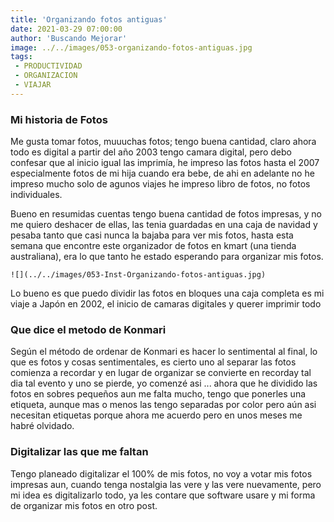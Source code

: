 ```yaml
---
title: 'Organizando fotos antiguas'
date: 2021-03-29 07:00:00
author: 'Buscando Mejorar'
image: ../../images/053-organizando-fotos-antiguas.jpg
tags:
 - PRODUCTIVIDAD
 - ORGANIZACION
 - VIAJAR
---
```

### Mi historia de Fotos

Me gusta tomar fotos, muuuchas fotos; tengo buena cantidad, claro ahora todo es digital a partir del año 2003 tengo camara digital, pero debo confesar que al inicio igual las imprimía, he impreso las fotos hasta el 2007 especialmente fotos de mi hija cuando era bebe, de ahi en adelante no he impreso mucho solo de agunos viajes he impreso libro de fotos, no fotos individuales. 

Bueno en resumidas cuentas tengo buena cantidad de fotos impresas, y no me quiero deshacer de ellas, las tenia guardadas en una caja de navidad y pesaba tanto que casi nunca la bajaba para ver mis fotos, hasta esta semana que encontre este organizador de fotos en kmart (una tienda australiana), era lo que tanto he estado esperando para organizar mis fotos.

```
![](../../images/053-Inst-Organizando-fotos-antiguas.jpg)
```

Lo bueno es que puedo dividir las fotos en bloques una caja completa es mi viaje a Japón en 2002, el inicio de camaras digitales y querer imprimir todo

### Que dice el metodo de Konmari

Según el método de ordenar de Konmari es hacer lo sentimental al final, lo que es fotos y cosas sentimentales, es cierto uno al separar las fotos comienza a recordar y en lugar de organizar se convierte en recorday tal dia tal evento y uno se pierde, yo comenzé asi ... ahora que he dividido las fotos en sobres pequeños aun me falta mucho, tengo que ponerles una etiqueta, aunque mas o menos las tengo separadas por color pero aún asi necesitan etiquetas porque ahora me acuerdo pero en unos meses me habré olvidado.

### Digitalizar las que me faltan
Tengo planeado digitalizar el 100% de mis fotos, no voy a votar mis fotos impresas aun, cuando tenga nostalgia las vere y las vere nuevamente, pero mi idea es digitalizarlo todo, ya les contare que software usare y mi forma de organizar mis fotos en otro post.
